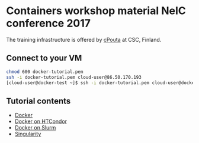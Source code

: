 # Containers workshop material NeIC conference 2017

The training infrastructure is offered by [cPouta](https://research.csc.fi/cpouta) at CSC, Finland.

Connect to your VM
--------------------
```bash
chmod 600 docker-tutorial.pem 
ssh -i docker-tutorial.pem cloud-user@86.50.170.193
[cloud-user@docker-test ~]$ ssh -i docker-tutorial.pem cloud-user@docker-tutorial-[1-17]
```
Tutorial contents
------------------
* [Docker](https://github.com/abdulrahmanazab/Docker-Training-NeIC2017/blob/master/docker.md)
* [Docker on HTCondor](https://github.com/abdulrahmanazab/Docker-Training-NeIC2017/blob/master/docker-htcondor.md)
* [Docker on Slurm](https://github.com/abdulrahmanazab/Docker-Training-NeIC2017/blob/master/docker-slurm.md)
* [Singularity](https://github.com/abdulrahmanazab/Docker-Training-NeIC2017/blob/master/singularity.md)

